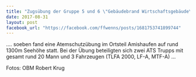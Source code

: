 ```yaml
---
title: "Zugsübung der Gruppe 5 und 6 \"Gebäudebrand Wirtschaftsgebäude\" im Ortsteil Amishaufen"
date: 2017-08-31
layout: post
facebook_url: "https://facebook.com/ffwenns/posts/1681753741899744"
---
```


.... soeben fand eine Atemschutzübung im Ortsteil Amishaufen auf rund 1300m Seehöhe statt. Bei der Übung beteiligten sich zwei ATS Trupps mit gesamt rund 20 Mann und 3 Fahrzeugen (TLFA 2000, LF-A, MTF-A) ... 

Fotos: OBM Robert Krug